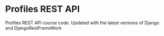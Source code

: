 # Profiles REST API

Profiles REST API course code.
Updated with the latest versions of Django and DjangoRestFrameWork

